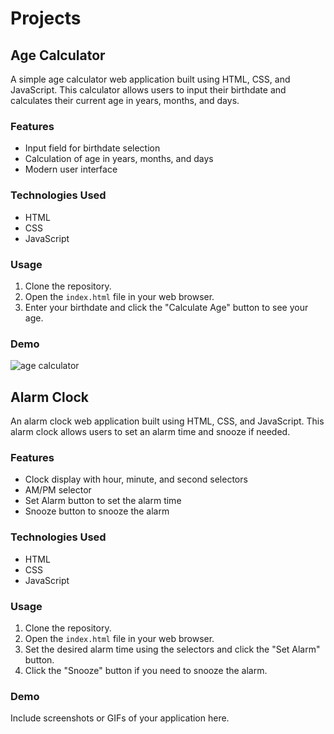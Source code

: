 # Projects

## Age Calculator

A simple age calculator web application built using HTML, CSS, and JavaScript. This calculator allows users to input their birthdate and calculates their current age in years, months, and days.

### Features

- Input field for birthdate selection
- Calculation of age in years, months, and days
- Modern user interface

### Technologies Used

- HTML
- CSS
- JavaScript

### Usage

1. Clone the repository.
2. Open the `index.html` file in your web browser.
3. Enter your birthdate and click the "Calculate Age" button to see your age.

### Demo
![age calculator](https://github.com/samiulhoquechowdhury/Javascript-Small-Projects/assets/120003213/09d2b4db-7bb8-4b3e-9f34-86b3165ffade)


## Alarm Clock

An alarm clock web application built using HTML, CSS, and JavaScript. This alarm clock allows users to set an alarm time and snooze if needed.

### Features

- Clock display with hour, minute, and second selectors
- AM/PM selector
- Set Alarm button to set the alarm time
- Snooze button to snooze the alarm

### Technologies Used

- HTML
- CSS
- JavaScript

### Usage

1. Clone the repository.
2. Open the `index.html` file in your web browser.
3. Set the desired alarm time using the selectors and click the "Set Alarm" button.
4. Click the "Snooze" button if you need to snooze the alarm.

### Demo

Include screenshots or GIFs of your application here.

